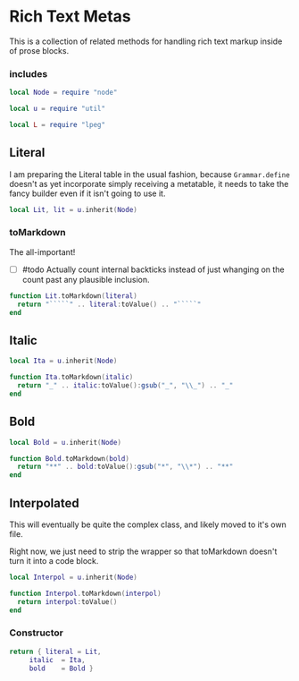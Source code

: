 # Rich Text Metas


  This is a collection of related methods for handling rich text markup
inside of prose blocks. 


### includes

```lua
local Node = require "node"

local u = require "util"

local L = require "lpeg"
```
## Literal

  I am preparing the Literal table in the usual fashion, because 
`````Grammar.define````` doesn't as yet incorporate simply receiving a
metatable, it needs to take the fancy builder even if it isn't
going to use it. 

```lua
local Lit, lit = u.inherit(Node)
```
### toMarkdown

The all-important!


- [ ] #todo  Actually count internal backticks instead of just
             whanging on the count past any plausible inclusion.

```lua
function Lit.toMarkdown(literal)
  return "`````" .. literal:toValue() .. "`````"
end
```
## Italic

```lua
local Ita = u.inherit(Node)

function Ita.toMarkdown(italic)
  return "_" .. italic:toValue():gsub("_", "\\_") .. "_"
end
```
## Bold

```lua
local Bold = u.inherit(Node)

function Bold.toMarkdown(bold)
  return "**" .. bold:toValue():gsub("*", "\\*") .. "**"
end
```
## Interpolated

  This will eventually be quite the complex class, and likely moved to
it's own file.


Right now, we just need to strip the wrapper so that toMarkdown doesn't
turn it into a code block. 

```lua
local Interpol = u.inherit(Node)

function Interpol.toMarkdown(interpol)
  return interpol:toValue()
end 

```
### Constructor


```lua
return { literal = Lit, 
     italic  = Ita,
     bold    = Bold }
```
